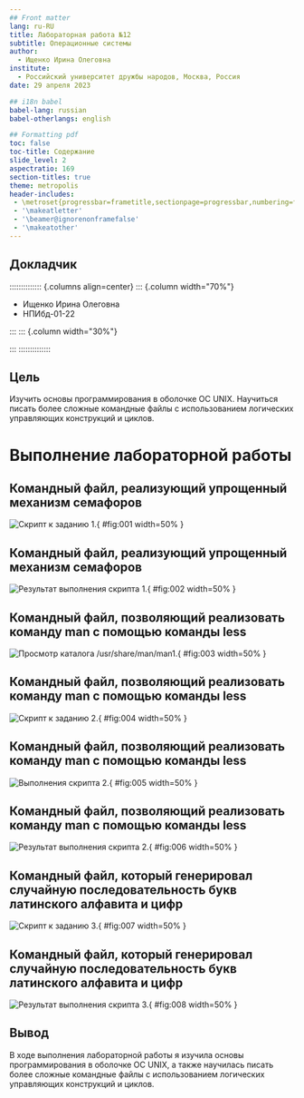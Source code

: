 ```yaml
---
## Front matter
lang: ru-RU
title: Лабораторная работа №12
subtitle: Операционные системы
author:
  - Ищенко Ирина Олеговна
institute:
  - Российский университет дружбы народов, Москва, Россия
date: 29 апреля 2023

## i18n babel
babel-lang: russian
babel-otherlangs: english

## Formatting pdf
toc: false
toc-title: Содержание
slide_level: 2
aspectratio: 169
section-titles: true
theme: metropolis
header-includes:
 - \metroset{progressbar=frametitle,sectionpage=progressbar,numbering=fraction}
 - '\makeatletter'
 - '\beamer@ignorenonframefalse'
 - '\makeatother'
---
```


## Докладчик

:::::::::::::: {.columns align=center}
::: {.column width="70%"}

  * Ищенко Ирина Олеговна
  * НПИбд-01-22


:::
::: {.column width="30%"}

:::
::::::::::::::

## Цель

Изучить основы программирования в оболочке ОС UNIX. Научиться писать более
сложные командные файлы с использованием логических управляющих конструкций
и циклов.

# Выполнение лабораторной работы

## Командный файл, реализующий упрощенный механизм семафоров
 
![Скрипт к заданию 1.](image/1.png){ #fig:001 width=50% }

## Командный файл, реализующий упрощенный механизм семафоров

![Результат выполнения скрипта 1.](image/2.png){ #fig:002 width=50% }

## Командный файл, позволяющий реализовать команду man с помощью команды less

![Просмотр каталога /usr/share/man/man1.](image/3.png){ #fig:003 width=50% }

## Командный файл, позволяющий реализовать команду man с помощью команды less

![Скрипт к заданию 2.](image/4.png){ #fig:004 width=50% }

## Командный файл, позволяющий реализовать команду man с помощью команды less

![Выполнения скрипта 2.](image/5.png){ #fig:005 width=50% }

## Командный файл, позволяющий реализовать команду man с помощью команды less

![Результат выполнения скрипта 2.](image/6.png){ #fig:006 width=50% }

## Командный файл, который генерировал случайную последовательность букв латинского алфавита и цифр

![Скрипт к заданию 3.](image/7.png){ #fig:007 width=50% }

## Командный файл, который генерировал случайную последовательность букв латинского алфавита и цифр

![Результат выполнения скрипта 3.](image/8.png){ #fig:008 width=50% }

## Вывод

В ходе выполнения лабораторной работы я изучила основы программирования в оболочке ОС UNIX, а также научилась писать более сложные командные файлы с использованием логических управляющих конструкций и циклов.


